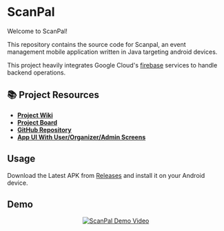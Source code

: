 # ScanPal
Welcome to ScanPal!

This repository contains the source code for Scanpal, an event management mobile application written in Java targeting android devices.

This project heavily integrates Google Cloud's [firebase](https://firebase.google.com/?gad_source=1&gclid=Cj0KCQjwq86wBhDiARIsAJhuphmFISnNntyvfJg20RD2klsDN7WqC3mm58ZtOaN7kJlhqABiDYJXgj8aAi9QEALw_wcB&gclsrc=aw.ds) services to handle backend operations. 

## 📚 Project Resources

- **[Project Wiki](https://github.com/CMPUT301W24T30/ScanPal/wiki)**
- **[Project Board](https://github.com/orgs/CMPUT301W24T30/projects/1)**
- **[GitHub Repository](https://github.com/CMPUT301W24T30/ScanPal)**
- **[App UI With User/Organizer/Admin Screens](https://github.com/CMPUT301W24T30/ScanPal/wiki/App-UI)**

## Usage
Download the Latest APK from [Releases](https://github.com/CMPUT301W24T30/ScanPal/releases) and install it on your Android device.

## Demo

<div align="center">
  <a href="https://www.youtube.com/watch?v=dmA5Nl-ztyk"><img src="https://img.youtube.com/vi/dmA5Nl-ztyk/0.jpg" alt="ScanPal Demo Video"></a>
</div>
